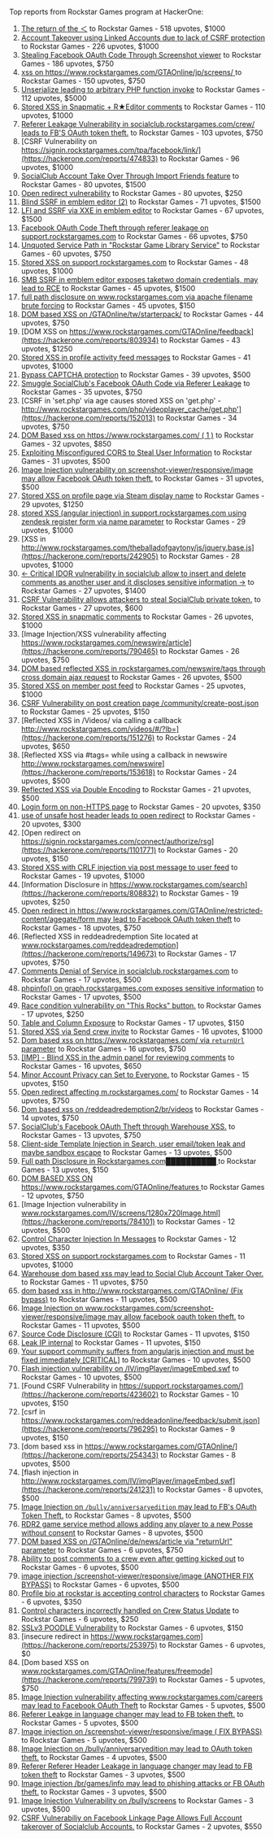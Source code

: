 Top reports from Rockstar Games program at HackerOne:

1. [The return of the ＜](https://hackerone.com/reports/639684) to Rockstar Games - 518 upvotes, $1000
2. [Account Takeover using Linked Accounts due to lack of CSRF protection](https://hackerone.com/reports/463330) to Rockstar Games - 226 upvotes, $1000
3. [Stealing Facebook OAuth Code Through Screenshot viewer](https://hackerone.com/reports/488269) to Rockstar Games - 186 upvotes, $750
4. [xss on https://www.rockstargames.com/GTAOnline/jp/screens/ ](https://hackerone.com/reports/507494) to Rockstar Games - 150 upvotes, $750
5. [Unserialize leading to arbitrary PHP function invoke](https://hackerone.com/reports/210741) to Rockstar Games - 112 upvotes, $5000
6. [Stored XSS in Snapmatic + R★Editor comments](https://hackerone.com/reports/309531) to Rockstar Games - 110 upvotes, $1000
7. [Referer Leakage Vulnerability in  socialclub.rockstargames.com/crew/ leads to FB'S OAuth token theft.](https://hackerone.com/reports/787160) to Rockstar Games - 103 upvotes, $750
8. [CSRF Vulnerability on https://signin.rockstargames.com/tpa/facebook/link/](https://hackerone.com/reports/474833) to Rockstar Games - 96 upvotes, $1000
9. [SocialClub Account Take Over Through Import Friends feature](https://hackerone.com/reports/901728) to Rockstar Games - 80 upvotes, $1500
10. [Open redirect vulnerability](https://hackerone.com/reports/380760) to Rockstar Games - 80 upvotes, $250
11. [Blind SSRF in emblem editor (2)](https://hackerone.com/reports/265050) to Rockstar Games - 71 upvotes, $1500
12. [LFI and SSRF via XXE in emblem editor](https://hackerone.com/reports/347139) to Rockstar Games - 67 upvotes, $1500
13. [Facebook OAuth Code Theft through referer leakage on support.rockstargames.com](https://hackerone.com/reports/482743) to Rockstar Games - 66 upvotes, $750
14. [Unquoted Service Path in "Rockstar Game Library Service"](https://hackerone.com/reports/716448) to Rockstar Games - 60 upvotes, $750
15. [Stored XSS on support.rockstargames.com](https://hackerone.com/reports/265384) to Rockstar Games - 48 upvotes, $1000
16. [SMB SSRF in emblem editor exposes taketwo domain credentials, may lead to RCE](https://hackerone.com/reports/288353) to Rockstar Games - 45 upvotes, $1500
17. [full path disclosure on www.rockstargames.com via apache filename brute forcing](https://hackerone.com/reports/210238) to Rockstar Games - 45 upvotes, $150
18. [DOM based XSS on /GTAOnline/tw/starterpack/](https://hackerone.com/reports/508517) to Rockstar Games - 44 upvotes, $750
19. [DOM XSS on https://www.rockstargames.com/GTAOnline/feedback](https://hackerone.com/reports/803934) to Rockstar Games - 43 upvotes, $1250
20. [Stored XSS in profile activity feed messages](https://hackerone.com/reports/231444) to Rockstar Games - 41 upvotes, $1000
21. [Bypass CAPTCHA protection](https://hackerone.com/reports/210417) to Rockstar Games - 39 upvotes, $500
22. [Smuggle SocialClub's Facebook OAuth Code via Referer Leakage](https://hackerone.com/reports/342709) to Rockstar Games - 35 upvotes, $750
23. [CSRF in 'set.php' via age causes stored XSS on 'get.php' - http://www.rockstargames.com/php/videoplayer_cache/get.php'](https://hackerone.com/reports/152013) to Rockstar Games - 34 upvotes, $750
24. [DOM Based xss on https://www.rockstargames.com/ ( 1 )](https://hackerone.com/reports/475442) to Rockstar Games - 32 upvotes, $850
25. [Exploiting Misconfigured CORS to Steal User Information](https://hackerone.com/reports/317391) to Rockstar Games - 31 upvotes, $500
26. [Image Injection vulnerability on screenshot-viewer/responsive/image may allow Facebook OAuth token theft.](https://hackerone.com/reports/655288) to Rockstar Games - 31 upvotes, $500
27. [Stored XSS on profile page via Steam display name](https://hackerone.com/reports/282604) to Rockstar Games - 29 upvotes, $1250
28. [stored XSS (angular injection) in support.rockstargames.com using zendesk register form via name parameter](https://hackerone.com/reports/354262) to Rockstar Games - 29 upvotes, $1000
29. [XSS in http://www.rockstargames.com/theballadofgaytony/js/jquery.base.js](https://hackerone.com/reports/242905) to Rockstar Games - 28 upvotes, $1000
30. [\<- Critical IDOR vulnerability in socialclub allow to insert and delete comments as another user and it discloses sensitive information -\>](https://hackerone.com/reports/204292) to Rockstar Games - 27 upvotes, $1400
31. [CSRF Vulnerability allows attackers to steal SocialClub private token.](https://hackerone.com/reports/253128) to Rockstar Games - 27 upvotes, $600
32. [Stored XSS in snapmatic comments](https://hackerone.com/reports/231389) to Rockstar Games - 26 upvotes, $1000
33. [Image Injection/XSS vulnerability affecting https://www.rockstargames.com/newswire/article](https://hackerone.com/reports/790465) to Rockstar Games - 26 upvotes, $750
34. [DOM based reflected XSS in rockstargames.com/newswire/tags through cross domain ajax request](https://hackerone.com/reports/172843) to Rockstar Games - 26 upvotes, $500
35. [Stored XSS on member post feed](https://hackerone.com/reports/264002) to Rockstar Games - 25 upvotes, $1000
36. [CSRF Vulnerability on post creation page /community/create-post.json](https://hackerone.com/reports/487378) to Rockstar Games - 25 upvotes, $150
37. [Reflected XSS in /Videos/ via calling a callback http://www.rockstargames.com/videos/#/?lb=](https://hackerone.com/reports/151276) to Rockstar Games - 24 upvotes, $650
38. [Reflected XSS via #tags= while using a callback in newswire  http://www.rockstargames.com/newswire](https://hackerone.com/reports/153618) to Rockstar Games - 24 upvotes, $500
39. [Reflected XSS via Double Encoding](https://hackerone.com/reports/246505) to Rockstar Games - 21 upvotes, $500
40. [Login form on non-HTTPS page](https://hackerone.com/reports/214571) to Rockstar Games - 20 upvotes, $350
41. [use of unsafe host header leads to open redirect](https://hackerone.com/reports/210875) to Rockstar Games - 20 upvotes, $300
42. [Open redirect on https://signin.rockstargames.com/connect/authorize/rsg](https://hackerone.com/reports/1101771) to Rockstar Games - 20 upvotes, $150
43. [Stored XSS with CRLF injection via post message to user feed](https://hackerone.com/reports/263191) to Rockstar Games - 19 upvotes, $1000
44. [Information Disclosure in https://www.rockstargames.com/search](https://hackerone.com/reports/808832) to Rockstar Games - 19 upvotes, $250
45. [Open redirect in https://www.rockstargames.com/GTAOnline/restricted-content/agegate/form may lead to Facebook OAuth token theft](https://hackerone.com/reports/798121) to Rockstar Games - 18 upvotes, $750
46. [Reflected XSS in reddeadredemption Site  located at www.rockstargames.com/reddeadredemption](https://hackerone.com/reports/149673) to Rockstar Games - 17 upvotes, $750
47. [Comments Denial of Service in socialclub.rockstargames.com](https://hackerone.com/reports/214370) to Rockstar Games - 17 upvotes, $500
48. [phpinfo() on graph.rockstargames.com exposes sensitive information](https://hackerone.com/reports/1082774) to Rockstar Games - 17 upvotes, $500
49. [Race condition vulnerability on "This Rocks" button.](https://hackerone.com/reports/474021) to Rockstar Games - 17 upvotes, $250
50. [Table and Column Exposure](https://hackerone.com/reports/218898) to Rockstar Games - 17 upvotes, $150
51. [Stored XSS via Send crew invite](https://hackerone.com/reports/272997) to Rockstar Games - 16 upvotes, $1000
52. [Dom based xss on https://www.rockstargames.com/ via `returnUrl` parameter](https://hackerone.com/reports/505157) to Rockstar Games - 16 upvotes, $750
53. [[IMP] - Blind XSS in the admin panel for reviewing comments](https://hackerone.com/reports/197337) to Rockstar Games - 16 upvotes, $650
54. [Minor Account Privacy can Set to Everyone.](https://hackerone.com/reports/883731) to Rockstar Games - 15 upvotes, $150
55. [Open redirect affecting  m.rockstargames.com/](https://hackerone.com/reports/781718) to Rockstar Games - 14 upvotes, $750
56. [Dom based xss on /reddeadredemption2/br/videos](https://hackerone.com/reports/488108) to Rockstar Games - 14 upvotes, $750
57. [SocialClub's Facebook OAuth Theft through Warehouse XSS.](https://hackerone.com/reports/316948) to Rockstar Games - 13 upvotes, $750
58. [Client-side Template Injection in Search, user email/token leak and maybe sandbox escape](https://hackerone.com/reports/271960) to Rockstar Games - 13 upvotes, $500
59. [Full path Disclosure in Rockstargames.com██████████ ](https://hackerone.com/reports/210572) to Rockstar Games - 13 upvotes, $150
60. [DOM BASED XSS ON https://www.rockstargames.com/GTAOnline/features ](https://hackerone.com/reports/479612) to Rockstar Games - 12 upvotes, $750
61. [Image Injection vulnerability in www.rockstargames.com/IV/screens/1280x720Image.html](https://hackerone.com/reports/784101) to Rockstar Games - 12 upvotes, $500
62. [Control Character Injection In Messages](https://hackerone.com/reports/210994) to Rockstar Games - 12 upvotes, $350
63. [Stored XSS on support.rockstargames.com](https://hackerone.com/reports/265274) to Rockstar Games - 11 upvotes, $1000
64. [Warehouse dom based xss may lead to Social Club Account Taker Over.](https://hackerone.com/reports/663312) to Rockstar Games - 11 upvotes, $750
65. [dom based xss in http://www.rockstargames.com/GTAOnline/ (Fix bypass)](https://hackerone.com/reports/261571) to Rockstar Games - 11 upvotes, $500
66. [Image Injection on www.rockstargames.com/screenshot-viewer/responsive/image may allow facebook oauth token theft.](https://hackerone.com/reports/497655) to Rockstar Games - 11 upvotes, $500
67. [Source Code Disclosure (CGI)](https://hackerone.com/reports/211418) to Rockstar Games - 11 upvotes, $150
68. [Leak IP internal](https://hackerone.com/reports/271700) to Rockstar Games - 11 upvotes, $150
69. [Your support community suffers from angularjs injection and must be fixed immediately [CRITICAL]](https://hackerone.com/reports/274264) to Rockstar Games - 10 upvotes, $500
70. [Flash injection vulnerability on /IV/imgPlayer/imageEmbed.swf](https://hackerone.com/reports/485382) to Rockstar Games - 10 upvotes, $500
71. [Found CSRF Vulnerability in https://support.rockstargames.com/](https://hackerone.com/reports/423602) to Rockstar Games - 10 upvotes, $150
72. [csrf in https://www.rockstargames.com/reddeadonline/feedback/submit.json](https://hackerone.com/reports/796295) to Rockstar Games - 9 upvotes, $150
73. [dom based xss in https://www.rockstargames.com/GTAOnline/](https://hackerone.com/reports/254343) to Rockstar Games - 8 upvotes, $500
74. [flash injection in http://www.rockstargames.com/IV/imgPlayer/imageEmbed.swf](https://hackerone.com/reports/241231) to Rockstar Games - 8 upvotes, $500
75. [Image Injection on `/bully/anniversaryedition` may lead to FB's OAuth Token Theft.](https://hackerone.com/reports/659784) to Rockstar Games - 8 upvotes, $500
76. [RDR2 game service method allows adding any player to a new Posse without consent](https://hackerone.com/reports/1029594) to Rockstar Games - 8 upvotes, $500
77. [DOM based XSS on /GTAOnline/de/news/article via "returnUrl" parameter](https://hackerone.com/reports/508475) to Rockstar Games - 6 upvotes, $750
78. [Ability to post comments to a crew even after getting kicked out](https://hackerone.com/reports/197153) to Rockstar Games - 6 upvotes, $500
79. [image injection /screenshot-viewer/responsive/image (ANOTHER FIX BYPASS)](https://hackerone.com/reports/506126) to Rockstar Games - 6 upvotes, $500
80. [Profile bio at rockstar is accepting control characters](https://hackerone.com/reports/214763) to Rockstar Games - 6 upvotes, $350
81. [Control characters incorrectly handled on Crew Status Update](https://hackerone.com/reports/232499) to Rockstar Games - 6 upvotes, $250
82. [SSLv3 POODLE Vulnerability](https://hackerone.com/reports/210331) to Rockstar Games - 6 upvotes, $150
83. [insecure redirect in https://www.rockstargames.com](https://hackerone.com/reports/253975) to Rockstar Games - 6 upvotes, $0
84. [Dom based XSS on www.rockstargames.com/GTAOnline/features/freemode](https://hackerone.com/reports/799739) to Rockstar Games - 5 upvotes, $750
85. [Image Injection vulnerability affecting www.rockstargames.com/careers may lead to Facebook OAuth Theft](https://hackerone.com/reports/491654) to Rockstar Games - 5 upvotes, $500
86. [Referer Leakge in language changer may lead to FB token theft.](https://hackerone.com/reports/809691) to Rockstar Games - 5 upvotes, $500
87. [Image injection on /screenshot-viewer/responsive/image ( FIX BYPASS)](https://hackerone.com/reports/505259) to Rockstar Games - 5 upvotes, $500
88. [Image Injection on /bully/anniversaryedition may lead to OAuth token theft.](https://hackerone.com/reports/498358) to Rockstar Games - 4 upvotes, $500
89. [Referer Referer Header Leakage in language changer may lead to FB token theft](https://hackerone.com/reports/870062) to Rockstar Games - 3 upvotes, $500
90. [Image injection /br/games/info may lead to phishing attacks or FB OAuth theft.](https://hackerone.com/reports/510388) to Rockstar Games - 3 upvotes, $500
91. [Image Injection Vulnerability on /bully/screens](https://hackerone.com/reports/661646) to Rockstar Games - 3 upvotes, $500
92. [CSRF Vulnerabiliy on Facebook Linkage Page Allows Full Account takerover of Socialclub Accounts.](https://hackerone.com/reports/653254) to Rockstar Games - 2 upvotes, $550
